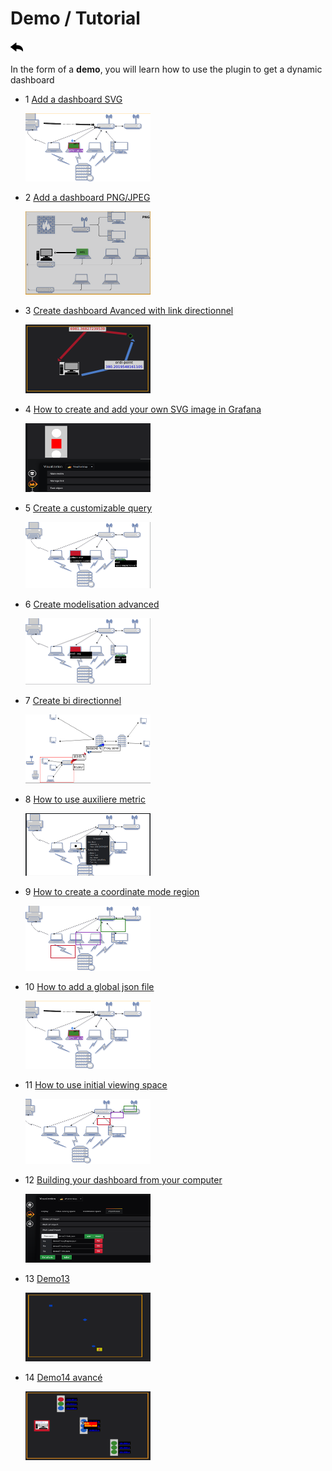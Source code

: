 # Demo / Tutorial

[![](../../screenshots/other/Go-back.png)](../../README.md)

In the form of a **demo**, you will learn how to use the plugin to get a dynamic dashboard

- 1 [Add a dashboard SVG](tutorial01.md)

  [![demo1](../../screenshots/demo/demo01.png)](tutorial01.md)

- 2 [Add a dashboard PNG/JPEG](tutorial02.md)

  [![demo2](../../screenshots/demo/demo02.png)](tutorial02.md)

- 3 [Create dashboard Avanced with link directionnel](tutorial03.md)

  [![demo3](../../screenshots/demo/demo03.png)](tutorial03.md)

- 4 [How to create and add your own SVG image in Grafana](tutorial04.md)

  [![demo4](../../screenshots/demo/demo04.png)](tutorial04.md)

- 5 [Create a customizable query](tutorial05.md)

  [![demo5](../../screenshots/demo/demo05.png)](tutorial05.md)

- 6 [Create modelisation advanced](tutorial06.md)

  [![demo6](../../screenshots/demo/demo06.png)](tutorial06.md)

- 7 [Create bi directionnel](tutorial07.md)

  [![demo7](../../screenshots/demo/demo07.png)](tutorial07.md)

- 8 [How to use auxiliere metric](tutorial08.md)

  [![demo8](../../screenshots/demo/demo08.png)](tutorial08.md)

- 9 [How to create a coordinate mode region](tutorial09.md)

  [![demo9](../../screenshots/demo/demo09.png)](tutorial09.md)

- 10 [How to add a global json file](tutorial10.md)

  [![demo10](../../screenshots/demo/demo01.png)](tutorial10.md)

- 11 [How to use initial viewing space](tutorial11.md)

  [![demo11](../../screenshots/demo/demo11.png)](tutorial11.md)

- 12 [Building your dashboard from your computer](tutorial12.md)

  [![demo12](../../screenshots/demo/demo12.png)](tutorial12.md)

- 13 [Demo13](tutorial13.md)

  [![demo13](../../screenshots/demo/demo13.png)](tutorial13.md)

- 14 [Demo14 avancé](tutorial14.md)

  [![demo14](../../screenshots/demo/demo14.png)](tutorial14.md)

